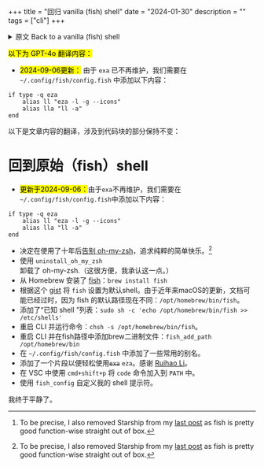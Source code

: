 +++
title = "回归 vanilla (fish) shell"
date = "2024-01-30"
description = ""
tags = ["cli"]
+++

<details>
<summary>原文 Back to a vanilla (fish) shell</summary>
- <mark>Updated on 2024-09-06:</mark> Since `exa` is no longer maintained, we need to add the following in `~/.config/fish/config.fish` instead:

```fish
if type -q eza
    alias ll "eza -l -g --icons"
    alias lla "ll -a"
end
```

- Decided to [say goodbye to oh-my-zsh](https://news.ycombinator.com/item?id=39100308) after a decade and pursue the pure joy of simplicity.[^1]
- Uninstalled oh-my-zsh with `uninstall_oh_my_zsh`. (This is handy, I'll give it that.)
- Installed [fish](https://fishshell.com/) from Homebrew `brew install fish`
- Followed this [gist](https://gist.github.com/gagarine/cf3f65f9be6aa0e105b184376f765262) to set `fish` as default shell. The documentation might be outdated since the default path to fish is now different: `/opt/homebrew/bin/fish`. Thanks to macOS's updates in recent years.
- Added the list of "known shells": `sudo sh -c 'echo /opt/homebrew/bin/fish >> /etc/shells'`
- Restarted the CLI and ran command: `chsh -s /opt/homebrew/bin/fish`.
- Restarted the CLI and added brew binaries in fish path: `fish_add_path /opt/homebrew/bin`
- Added a few aliases frequently used in `~/.config/fish/config.fish`.
- Added a snippet to use ~~`exa`~~ `eza` easily. Credit to [Ruihao Li](https://ruihao-li.github.io/blog/fish-shell-customization/).
- Used `cmd+shift+p` in VSC to install `code` command in `PATH`.
- Used `fish_config` to customize my shell prompt.

Now I'm in peace now.

[^1]: To be precise, I also removed Starship from my [last post](../how-to-start-a-starship/) as fish is pretty good function-wise straight out of box.
</details>

<mark>以下为 GPT-4o 翻译内容：</mark>

- <mark>2024-09-06更新：</mark> 由于 `exa` 已不再维护，我们需要在 `~/.config/fish/config.fish` 中添加以下内容：

```fish
if type -q eza
    alias ll "eza -l -g --icons"
    alias lla "ll -a"
end
```

以下是文章内容的翻译，涉及到代码块的部分保持不变：

# 回到原始（fish）shell

- <mark>更新于2024-09-06：</mark>由于`exa`不再维护，我们需要在`~/.config/fish/config.fish`中添加以下内容：

```fish
if type -q eza
    alias ll "eza -l -g --icons"
    alias lla "ll -a"
end
```

- 决定在使用了十年后[告别 oh-my-zsh](https://news.ycombinator.com/item?id=39100308)，追求纯粹的简单快乐。[^1]
- 使用 `uninstall_oh_my_zsh` 卸载了 oh-my-zsh.（这很方便，我承认这一点。）
- 从 Homebrew 安装了 [fish](https://fishshell.com/)：`brew install fish`
- 根据这个 [gist](https://gist.github.com/gagarine/cf3f65f9be6aa0e105b184376f765262) 将 `fish` 设置为默认shell。由于近年来macOS的更新，文档可能已经过时，因为 fish 的默认路径现在不同：`/opt/homebrew/bin/fish`。
- 添加了“已知 shell ”列表：`sudo sh -c 'echo /opt/homebrew/bin/fish >> /etc/shells'`
- 重启 CLI 并运行命令：`chsh -s /opt/homebrew/bin/fish`。
- 重启 CLI 并在fish路径中添加brew二进制文件：`fish_add_path /opt/homebrew/bin`
- 在 `~/.config/fish/config.fish` 中添加了一些常用的别名。
- 添加了一个片段以便轻松使用~~`exa`~~ `eza`。感谢 [Ruihao Li](https://ruihao-li.github.io/blog/fish-shell-customization/)。
- 在 VSC 中使用 `cmd+shift+p` 将 `code` 命令加入到 `PATH` 中。
- 使用 `fish_config` 自定义我的 shell 提示符。

我终于平静了。
